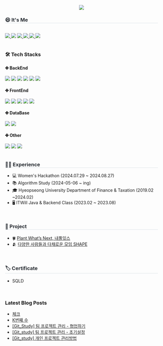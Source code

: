 <div align= "center">
    <img src="https://capsule-render.vercel.app/api?type=waving&color=auto&height=180&text=%20Hi%20I'm%20Bae%20sun%20young&animation=fadeIn&fontColor=ffffff&fontSize=60" />
    </div>
    <div style="text-align: left;">
    <h3 style="border-bottom: 1px solid #d8dee4; color: #282d33;">😄 It's Me </h3> <br> 
    <div style="text-align: left;">
         <a href="https://solved.ac/baesaa0304">
      <img src="http://mazassumnida.wtf/api/mini/generate_badge?boj=baesaa0304" style="display: inline-block;"/>
    </a>
        <a href="https://hits.seeyoufarm.com"><img src="https://hits.seeyoufarm.com/api/count/incr/badge.svg?url=https%3A%2F%2Fgithub.com%2Fbaesaa0304&count_bg=%23555555&title_bg=%23555555&icon=github.svg&icon_color=%23E7E7E7&title=Git&edge_flat=true"/></a>
        <a href="https://www.instagram.com/dev_pear/?hl=ko"> <img src="https://img.shields.io/badge/Instagram-E4405F?style=flat-square&logo=Instagram&logoColor=white&link="> </a>
         <a href="https://baesaa0304.tistory.com/"> <img src="https://img.shields.io/badge/Tistory-D52B1E?style=flat-square&logo=Tistory&logoColor=white&link="> </a>
         <a href="https://rhetorical-carbon-428.notion.site/c340f3227161451391ac897e8db39e3f?pvs=4"> <img src="https://img.shields.io/badge/Notion-000000?style=flat-square&logo=Notion&logoColor=white&link="> </a>
        <a href="mailto:baesaa0304@naver.com" target="_blank">
<img src="https://img.shields.io/badge/Nmail-03C75A.svg?style=flat-square&logo=naver&logoColor=white"/></a>
    </div>
    </div>
    </br>
    <div style="text-align: left;">
    <h3> 🛠️ Tech Stacks </h3>
    <div style="margin: ; text-align: left;" "text-align: left;">
      <h4>✤ BackEnd</h4>
         <img src="https://img.shields.io/badge/Java-007396?style=flat-square&logo=Java&logoColor=white">
         <img src="https://img.shields.io/badge/Python-3776AB?style=flat-square&logo=Python&logoColor=white">
          <img src="https://img.shields.io/badge/Spring-6DB33F?style=flat-square&logo=Spring&logoColor=white">
          <img src="https://img.shields.io/badge/Spring Boot-6DB33F?style=flat-square&logo=Spring Boot&logoColor=white">
         <img src="https://img.shields.io/badge/JPA-139BB4?style=flat-square&logo=JPA&logoColor=white">
         <img src="https://img.shields.io/badge/Mybatis-D8352A?style=flat-square&logo=Mybatis&logoColor=white">
      <h4>✤ FrontEnd</h4>
          <img src="https://img.shields.io/badge/HTML5-E34F26?style=flat-square&logo=HTML5&logoColor=white">
          <img src="https://img.shields.io/badge/CSS3-1572B6?style=flat-square&logo=CSS3&logoColor=white">
          <img src="https://img.shields.io/badge/Javascript-F7DF1E?style=flat-square&logo=Javascript&logoColor=white">
          <img src="https://img.shields.io/badge/jQuery-0769AD?style=flat-square&logo=jQuery&logoColor=white">
        <img src="https://img.shields.io/badge/thymeleaf-005F0F?style=flat-square&logo=thymeleaf&logoColor=white">
      <h4>✤ DataBase</h4>
          <img src="https://img.shields.io/badge/Oracle-F80000?style=flat-square&logo=Oracle&logoColor=white">
          <img src="https://img.shields.io/badge/MySQL-4479A1?style=flat-square&logo=MySQL&logoColor=white">
      <h4>✤ Other</h4>
          <img src="https://img.shields.io/badge/Notion-000000?style=flat-square&logo=Notion&logoColor=white">
         <img src="https://img.shields.io/badge/Git-F05032?style=flat-square&logo=Git&logoColor=white">
         <img src="https://img.shields.io/badge/github-181717?style=flat-square&logo=github&logoColor=white">
          <br/>
          </div>
    </div>
     </br>
    <div style="text-align: left;"> 
    <h3 style="border-bottom: 1px solid #d8dee4; color: #282d33;">👩‍💻 Experience  </h3>  
    <ul>
      <li>💻 Women's Hackathon (2024.07.29 ~ 2024.08.27)</li>
      <li>📚 Algorithm Study (2024-05-06 ~ ing)</li>
      <li>🎓 Hyeopseong University Department of Finance & Taxation (2019.02 ~2024.02)</li>
      <li>🖥️ ITWill Java & Backend Class (2023.02 ~ 2023.08)</li>
    </ul>
    </br>
    <h3 style="border-bottom: 1px solid #d8dee4; color: #282d33;">📁 Project </h3>  
    <ul>
      <li>🍀 <a href="https://github.com/ITWILL-MYLEAVES/Myleaves"> Plant What’s Next, 내풀잎스</a></li>
      <li>🫂 <a href="https://github.com/ITWILL-SHAPE/Shape">다양한 사람들과 다채로운 모임 SHAPE</a></li>
    </ul>
    </div>
    </br>
    <div>
        <h3 style="border-bottom: 1px solid #d8dee4; color: #282d33;">🏷️ Certificate</h3>
        <ul>
            <li>SQLD</li>
        </ul>
    </div>
    </br>
    




### Latest Blog Posts

- [체크](https://baesaa0304.tistory.com/entry/%EC%B2%B4%ED%81%AC)
- [K번째 수](https://baesaa0304.tistory.com/entry/K%EB%B2%88%EC%A7%B8-%EC%88%98)
- [[Git_Study] 팀 프로젝트 관리 - 협업하기](https://baesaa0304.tistory.com/entry/GitStudy-%ED%8C%80-%ED%94%84%EB%A1%9C%EC%A0%9D%ED%8A%B8-%ED%98%91%EC%97%85%ED%95%98%EA%B8%B0)
- [[Git_study] 팀 프로젝트 관리 - 초기설정](https://baesaa0304.tistory.com/entry/Gitstudy-%ED%8C%80-%ED%94%84%EB%A1%9C%EC%A0%9D%ED%8A%B8-%EA%B4%80%EB%A6%AC-%EC%B4%88%EA%B8%B0%EC%84%A4%EC%A0%95)
- [[Git_study] 개인 프로젝트 관리방법](https://baesaa0304.tistory.com/entry/Gitstudy-%EA%B0%9C%EC%9D%B8-%ED%94%84%EB%A1%9C%EC%A0%9D%ED%8A%B8-%EA%B4%80%EB%A6%AC%EB%B0%A9%EB%B2%95)

